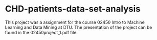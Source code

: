 # CHD-patients-data-set-analysis
This project was a assignment for the course 02450 Intro to Machine Learning and Data Mining at DTU. The presentation of the project can be found in the 02450project_1.pdf file.
